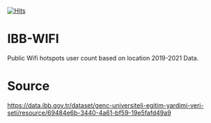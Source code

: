 [![Hits](https://hits.seeyoufarm.com/api/count/incr/badge.svg?url=https%3A%2F%2Fgithub.com%2Fatalaydenknalbant%2FIBB_Education_Aid&count_bg=%2379C83D&title_bg=%23555555&icon=&icon_color=%23E7E7E7&title=hits&edge_flat=false)](https://hits.seeyoufarm.com)

# IBB-WIFI
Public Wifi hotspots user count based on location 2019-2021 Data.

# Source
https://data.ibb.gov.tr/dataset/genc-universiteli-egitim-yardimi-veri-seti/resource/69484e6b-3440-4a61-bf59-19e5fafd49a9
